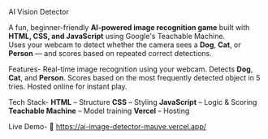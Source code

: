 AI Vision Detector

A fun, beginner-friendly **AI-powered image recognition game** built with **HTML, CSS, and JavaScript** using Google's Teachable Machine.  
Uses your webcam to detect whether the camera sees a **Dog**, **Cat**, or **Person** — and scores based on repeated correct detections.

Features-
Real-time image recognition using your webcam.
Detects **Dog**, **Cat**, and **Person**.
Scores based on the most frequently detected object in 5 tries.
Hosted online for instant play.

Tech Stack-
**HTML** – Structure
**CSS** – Styling
**JavaScript** – Logic & Scoring
**Teachable Machine** – Model training
**Vercel** – Hosting

Live Demo-
🔗 https://ai-image-detector-mauve.vercel.app/  
